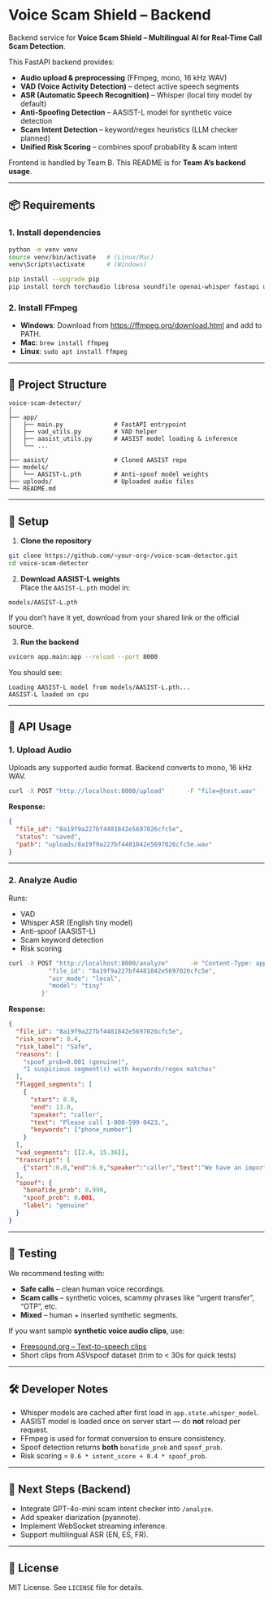 # Voice Scam Shield – Backend

Backend service for **Voice Scam Shield – Multilingual AI for Real-Time Call Scam Detection**.

This FastAPI backend provides:
- **Audio upload & preprocessing** (FFmpeg, mono, 16 kHz WAV)
- **VAD (Voice Activity Detection)** – detect active speech segments
- **ASR (Automatic Speech Recognition)** – Whisper (local tiny model by default)
- **Anti-Spoofing Detection** – AASIST-L model for synthetic voice detection
- **Scam Intent Detection** – keyword/regex heuristics (LLM checker planned)
- **Unified Risk Scoring** – combines spoof probability & scam intent

Frontend is handled by Team B. This README is for **Team A’s backend usage**.

---

## 📦 Requirements

### 1. Install dependencies
```bash
python -m venv venv
source venv/bin/activate   # (Linux/Mac)
venv\Scripts\activate      # (Windows)

pip install --upgrade pip
pip install torch torchaudio librosa soundfile openai-whisper fastapi uvicorn ffmpeg-python
```

### 2. Install FFmpeg
- **Windows**: Download from https://ffmpeg.org/download.html and add to PATH.
- **Mac**: `brew install ffmpeg`
- **Linux**: `sudo apt install ffmpeg`

---

## 📂 Project Structure

```
voice-scam-detector/
│
├── app/
│   ├── main.py              # FastAPI entrypoint
│   ├── vad_utils.py         # VAD helper
│   ├── aasist_utils.py      # AASIST model loading & inference
│   └── ...
│
├── aasist/                  # Cloned AASIST repo
├── models/
│   └── AASIST-L.pth         # Anti-spoof model weights
├── uploads/                 # Uploaded audio files
└── README.md
```

---

## 🔧 Setup

1. **Clone the repository**
```bash
git clone https://github.com/<your-org>/voice-scam-detector.git
cd voice-scam-detector
```

2. **Download AASIST-L weights**  
Place the `AASIST-L.pth` model in:
```
models/AASIST-L.pth
```
If you don’t have it yet, download from your shared link or the official source.

3. **Run the backend**
```bash
uvicorn app.main:app --reload --port 8000
```

You should see:
```
Loading AASIST-L model from models/AASIST-L.pth...
AASIST-L loaded on cpu
```

---

## 🚀 API Usage

### 1. **Upload Audio**
Uploads any supported audio format. Backend converts to mono, 16 kHz WAV.

```bash
curl -X POST "http://localhost:8000/upload"      -F "file=@test.wav"
```

**Response:**
```json
{
  "file_id": "8a19f9a227bf4481842e5697026cfc5e",
  "status": "saved",
  "path": "uploads/8a19f9a227bf4481842e5697026cfc5e.wav"
}
```

---

### 2. **Analyze Audio**
Runs:
- VAD
- Whisper ASR (English tiny model)
- Anti-spoof (AASIST-L)
- Scam keyword detection
- Risk scoring

```bash
curl -X POST "http://localhost:8000/analyze"      -H "Content-Type: application/json"      -d '{
           "file_id": "8a19f9a227bf4481842e5697026cfc5e",
           "asr_mode": "local",
           "model": "tiny"
         }'
```

**Response:**
```json
{
  "file_id": "8a19f9a227bf4481842e5697026cfc5e",
  "risk_score": 0.4,
  "risk_label": "Safe",
  "reasons": [
    "spoof_prob=0.001 (genuine)",
    "1 suspicious segment(s) with keywords/regex matches"
  ],
  "flagged_segments": [
    {
      "start": 8.0,
      "end": 13.0,
      "speaker": "caller",
      "text": "Please call 1-800-599-0423.",
      "keywords": ["phone_number"]
    }
  ],
  "vad_segments": [[2.4, 15.36]],
  "transcript": [
    {"start":0.0,"end":6.0,"speaker":"caller","text":"We have an important message..."}
  ],
  "spoof": {
    "bonafide_prob": 0.999,
    "spoof_prob": 0.001,
    "label": "genuine"
  }
}
```

---

## 🧪 Testing

We recommend testing with:
- **Safe calls** – clean human voice recordings.
- **Scam calls** – synthetic voices, scammy phrases like “urgent transfer”, “OTP”, etc.
- **Mixed** – human + inserted synthetic segments.

If you want sample **synthetic voice audio clips**, use:
- [Freesound.org – Text-to-speech clips](https://freesound.org)
- Short clips from ASVspoof dataset (trim to < 30s for quick tests)

---

## 🛠 Developer Notes

- Whisper models are cached after first load in `app.state.whisper_model`.
- AASIST model is loaded once on server start — do **not** reload per request.
- FFmpeg is used for format conversion to ensure consistency.
- Spoof detection returns **both** `bonafide_prob` and `spoof_prob`.
- Risk scoring = `0.6 * intent_score + 0.4 * spoof_prob`.

---

## 📅 Next Steps (Backend)

- Integrate GPT-4o-mini scam intent checker into `/analyze`.
- Add speaker diarization (pyannote).
- Implement WebSocket streaming inference.
- Support multilingual ASR (EN, ES, FR).

---

## 📜 License

MIT License. See `LICENSE` file for details.
